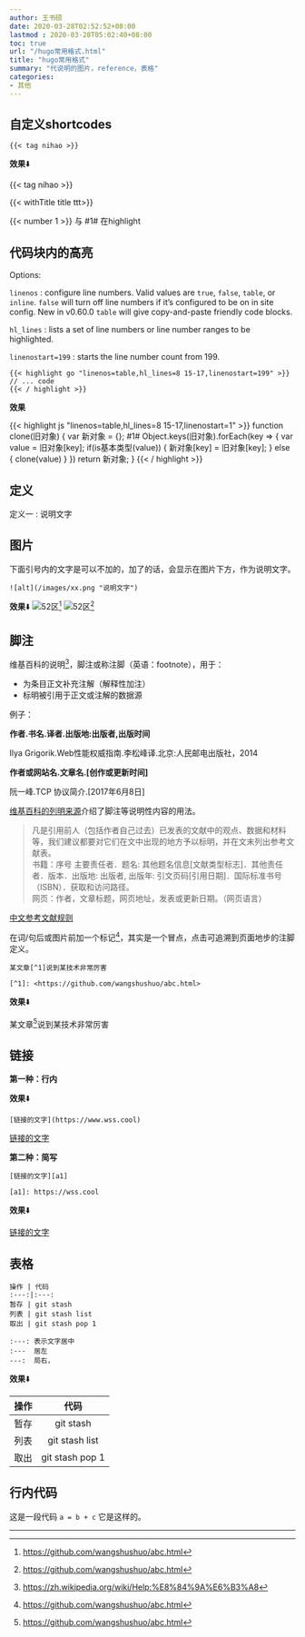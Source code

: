 ```yaml
---
author: 王书硕
date: 2020-03-28T02:52:52+08:00
lastmod : 2020-03-28T05:02:40+08:00
toc: true
url: "/hugo常用格式.html"
title: "hugo常用格式"
summary: "代说明的图片，reference，表格"
categories:
- 其他
---
```


## 自定义shortcodes

<pre><code><span>{</span>{< tag nihao >}}</code></pre>

**效果**⬇️

{{< tag nihao >}}

{{< withTitle title ttt>}}

{{< number 1 >}} 与 #1# 在highlight

## 代码块内的高亮

Options:

`linenos`
: configure line numbers. Valid values are `true`, `false`, `table`, or `inline`. `false` will turn off line numbers if it’s configured to be on in site config. New in v0.60.0 `table` will give copy-and-paste friendly code blocks.

`hl_lines`
: lists a set of line numbers or line number ranges to be highlighted.

`linenostart=199`
: starts the line number count from 199.

<pre><code><span>{</span>{< highlight go "linenos=table,hl_lines=8 15-17,linenostart=199" >}}
// ... code
<span>{</span>{< / highlight >}}
</code></pre>

**效果**

{{< highlight js "linenos=table,hl_lines=8 15-17,linenostart=1" >}}
function clone(旧对象) {
  var 新对象 = {}; #1#
  Object.keys(旧对象).forEach(key => {
    var value = 旧对象[key];
    if(is基本类型(value)) {
      新对象[key] = 旧对象[key];
    } else {
      clone(value)
    }
  })
  return 新对象;
}
{{< / highlight >}}

## 定义

定义一
: 说明文字

## 图片

下面引号内的文字是可以不加的，加了的话，会显示在图片下方，作为说明文字。

```
![alt](/images/xx.png "说明文字")
```

**效果**⬇️
![52区](/images/hugo01.jpg "外域52区" )[^1]
![52区](/images/linear-gradient-2.png "外域52区" )[^1]


## 脚注

维基百科的说明[^3]，脚注或称注脚（英语：footnote），用于：  
- 为条目正文补充注解（解释性加注）  
- 标明被引用于正文或注解的数据源

例子：

**作者.书名.译者.出版地:出版者,出版时间**

Ilya Grigorik.Web性能权威指南.李松峰译.北京:人民邮电出版社，2014

**作者或网站名.文章名.[创作或更新时间]**

阮一峰.TCP 协议简介.[2017年6月8日]

[维基百科的列明来源](https://zh.wikipedia.org/wiki/Wikipedia:列明来源)介绍了脚注等说明性内容的用法。
> 凡是引用前人（包括作者自己过去）已发表的文献中的观点、数据和材料等，我们建议都要对它们在文中出现的地方予以标明，并在文末列出参考文献表。  
> 书籍：序号 主要责任者．题名: 其他题名信息[文献类型标志]．其他责任者．版本．出版地: 出版者, 出版年: 引文页码[引用日期]．国际标准书号（ISBN）．获取和访问路径。  
> 网页：作者，文章标题，网页地址，发表或更新日期。（网页语言）

[中文参考文献规则](https://zh.wikipedia.org/wiki/文后参考文献著录规则#GB/T_7714-2005)


在词/句后或图片前加一个标记[^1]，其实是一个冒点，点击可追溯到页面地步的注脚定义。

```
某文章[^1]说到某技术非常厉害

[^1]: <https://github.com/wangshushuo/abc.html>
```

**效果**⬇️

某文章[^1]说到某技术非常厉害

## 链接

**第一种：行内**

**效果**⬇️

```
[链接的文字](https://www.wss.cool)
```

[链接的文字](https://wss.cool)

**第二种：简写**

```
[链接的文字][a1]

[a1]: https://wss.cool
```

**效果**⬇️

[链接的文字][a1]

## 表格

```
操作 | 代码 
:---:|:---:
暂存 | git stash
列表 | git stash list
取出 | git stash pop 1
```
```
:---: 表示文字居中
:---  居左
---:  局右，
```

**效果**⬇️

操作 | 代码 
:---:|:---:
暂存 | git stash
列表 | git stash list
取出 | git stash pop 1

## 行内代码

这是一段代码 `a = b + c` 它是这样的。

---

[^1]: https://github.com/wangshushuo/abc.html
[^3]: https://zh.wikipedia.org/wiki/Help:%E8%84%9A%E6%B3%A8

[a1]: https://wss.cool

